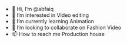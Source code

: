 - 👋 Hi, I’m @abfaiq
- 👀 I’m interested in Video editing
- 🌱 I’m currently learning Animation
- 💞️ I’m looking to collaborate on Fashion Video
- 📫 How to reach me Production house

<!---
abfaiq/abfaiq is a ✨ special ✨ repository because its `README.md` (this file) appears on your GitHub profile.
You can click the Preview link to take a look at your changes.
--->

